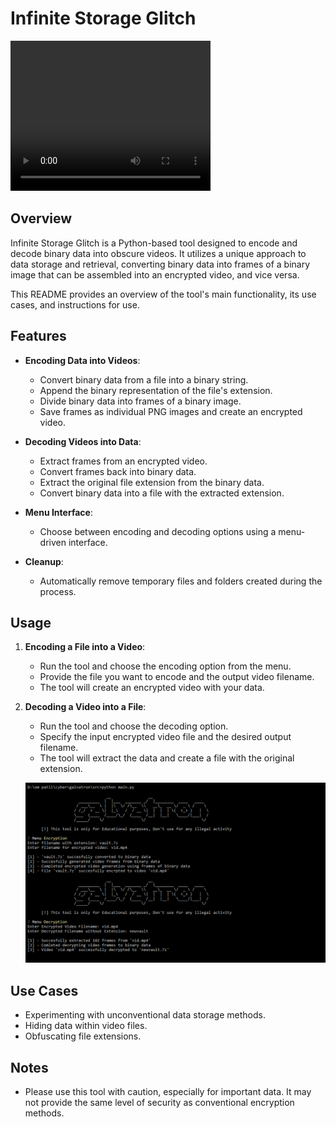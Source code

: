 # Infinite Storage Glitch

<video width="320" height="240" controls>
  <source src="/assets/video.mp4" type="video/mp4">
  Your browser does not support the video tag.
</video>

## Overview

Infinite Storage Glitch is a Python-based tool designed to encode and decode binary data into obscure videos. It utilizes a unique approach to data storage and retrieval, converting binary data into frames of a binary image that can be assembled into an encrypted video, and vice versa.

This README provides an overview of the tool's main functionality, its use cases, and instructions for use.

## Features

- **Encoding Data into Videos**:
  - Convert binary data from a file into a binary string.
  - Append the binary representation of the file's extension.
  - Divide binary data into frames of a binary image.
  - Save frames as individual PNG images and create an encrypted video.

- **Decoding Videos into Data**:
  - Extract frames from an encrypted video.
  - Convert frames back into binary data.
  - Extract the original file extension from the binary data.
  - Convert binary data into a file with the extracted extension.

- **Menu Interface**:
  - Choose between encoding and decoding options using a menu-driven interface.

- **Cleanup**:
  - Automatically remove temporary files and folders created during the process.

## Usage

1. **Encoding a File into a Video**:
   - Run the tool and choose the encoding option from the menu.
   - Provide the file you want to encode and the output video filename.
   - The tool will create an encrypted video with your data.

2. **Decoding a Video into a File**:
   - Run the tool and choose the decoding option.
   - Specify the input encrypted video file and the desired output filename.
   - The tool will extract the data and create a file with the original extension.

   ![Usage](/assets/usage.png)

## Use Cases

- Experimenting with unconventional data storage methods.
- Hiding data within video files.
- Obfuscating file extensions.

## Notes

- Please use this tool with caution, especially for important data. It may not provide the same level of security as conventional encryption methods.


